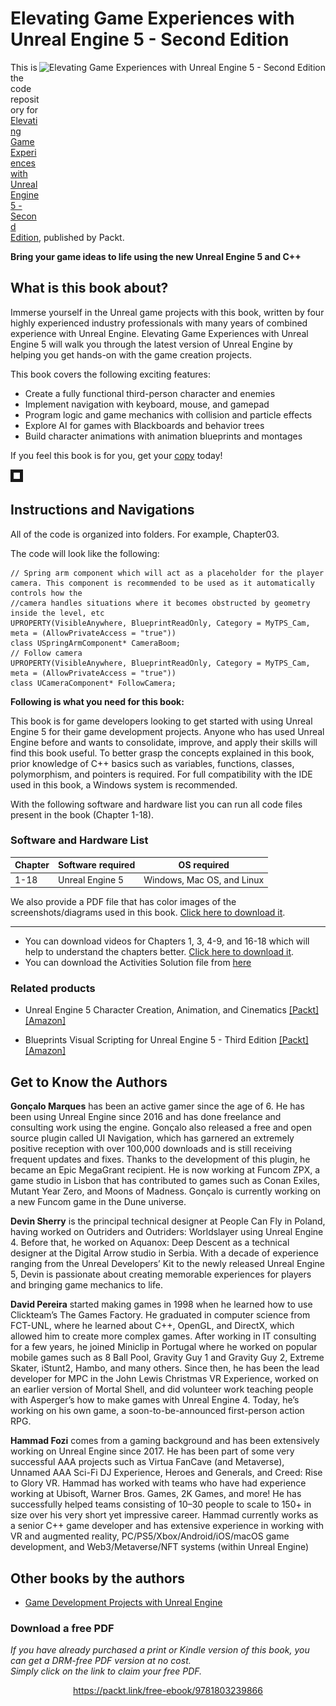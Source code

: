 # Elevating Game Experiences with Unreal Engine 5 - Second Edition

<a href="https://www.packtpub.com/product/elevating-game-experiences-with-unreal-engine-5/9781803239866?utm_source=github&utm_medium=repository&utm_campaign=9781803239866"><img src="https://static.packt-cdn.com/products/9781803239866/cover/smaller" alt="Elevating Game Experiences with Unreal Engine 5 - Second Edition" height="256px" align="right"></a>

This is the code repository for [Elevating Game Experiences with Unreal Engine 5 - Second Edition](https://www.packtpub.com/product/elevating-game-experiences-with-unreal-engine-5/9781803239866?utm_source=github&utm_medium=repository&utm_campaign=9781803239866), published by Packt.

**Bring your game ideas to life using the new Unreal Engine 5 and C++**

## What is this book about?
Immerse yourself in the Unreal game projects with this book, written by four highly experienced industry professionals with many years of combined experience with Unreal Engine. Elevating Game Experiences with Unreal Engine 5 will walk you through the latest version of Unreal Engine by helping you get hands-on with the game creation projects.

This book covers the following exciting features: 
* Create a fully functional third-person character and enemies
* Implement navigation with keyboard, mouse, and gamepad
* Program logic and game mechanics with collision and particle effects
* Explore AI for games with Blackboards and behavior trees
* Build character animations with animation blueprints and montages

If you feel this book is for you, get your [copy](https://www.amazon.com/dp/1803239867) today!

<a href="https://www.packtpub.com/?utm_source=github&utm_medium=banner&utm_campaign=GitHubBanner"><img src="https://raw.githubusercontent.com/PacktPublishing/GitHub/master/GitHub.png" 
alt="https://www.packtpub.com/" border="5" /></a>


## Instructions and Navigations
All of the code is organized into folders. For example, Chapter03.

The code will look like the following:
```
// Spring arm component which will act as a placeholder for the player camera. This component is recommended to be used as it automatically controls how the
//camera handles situations where it becomes obstructed by geometry inside the level, etc
UPROPERTY(VisibleAnywhere, BlueprintReadOnly, Category = MyTPS_Cam, meta = (AllowPrivateAccess = "true"))
class USpringArmComponent* CameraBoom;
// Follow camera
UPROPERTY(VisibleAnywhere, BlueprintReadOnly, Category = MyTPS_Cam, meta = (AllowPrivateAccess = "true"))
class UCameraComponent* FollowCamera;
```

**Following is what you need for this book:**

This book is for game developers looking to get started with using Unreal Engine 5 for their game development projects. Anyone who has used Unreal Engine before and wants to consolidate, improve, and apply their skills will find this book useful. To better grasp the concepts explained in this book, prior knowledge of C++ basics such as variables, functions, classes, polymorphism, and pointers is required. For full compatibility with the IDE used in this book, a Windows system is recommended.

With the following software and hardware list you can run all code files present in the book (Chapter 1-18).

### Software and Hardware List

| Chapter  | Software required                   | OS required                        |
| -------- | ------------------------------------| -----------------------------------|
| 1-18     | Unreal Engine 5                     | Windows, Mac OS, and Linux       |


We also provide a PDF file that has color images of the screenshots/diagrams used in this book. [Click here to download it](https://packt.link/iAmVj).

<hr>

* You can download videos for Chapters 1, 3, 4-9, and 16-18 which will help to understand the chapters better. [Click here to download it](https://packt.link/1GnAS).
* You can download the Activities Solution file from [here](https://packt.link/6y0Pa)


### Related products <Other books you may enjoy>
* Unreal Engine 5 Character Creation, Animation, and Cinematics [[Packt]](https://www.packtpub.com/product/unreal-engine-5-character-creation-animation-and-cinematics/9781801812443?_ga=2.218140255.738679754.1661260461-1157268863.1584421665&utm_source=github&utm_medium=repository&utm_campaign=9781801812443) [[Amazon]](https://www.amazon.com/dp/1801812446)

* Blueprints Visual Scripting for Unreal Engine 5 - Third Edition [[Packt]](https://www.packtpub.com/product/blueprints-visual-scripting-for-unreal-engine-5/9781801811583?_ga=2.104787654.738679754.1661260461-1157268863.1584421665&utm_source=github&utm_medium=repository&utm_campaign=9781801811583) [[Amazon]](https://www.amazon.com/dp/180181158X)

## Get to Know the Authors
**Gonçalo Marques**
has been an active gamer since the age of 6. He has been using Unreal Engine since 2016 and has done freelance and consulting work using the engine. Gonçalo also released a free and open source plugin called UI Navigation, which has garnered an extremely positive reception with over 100,000 downloads and is still receiving frequent updates and fixes. Thanks to the development of this plugin, he became an Epic MegaGrant recipient. He is now working at Funcom ZPX, a game studio in Lisbon that has contributed to games such as Conan Exiles, Mutant Year Zero, and Moons of Madness. Gonçalo is currently working on a new Funcom game in the Dune universe.

**Devin Sherry**
is the principal technical designer at People Can Fly in Poland, having worked on Outriders and Outriders: Worldslayer using Unreal Engine 4. Before that, he worked on Aquanox: Deep Descent as a technical designer at the Digital Arrow studio in Serbia. With a decade of experience ranging from the Unreal Developers’ Kit to the newly released Unreal Engine 5, Devin is passionate about creating memorable experiences for players and bringing game mechanics to life.

**David Pereira**
started making games in 1998 when he learned how to use Clickteam’s The Games Factory. He graduated in computer science from FCT-UNL, where he learned about C++, OpenGL, and DirectX, which allowed him to create more complex games. After working in IT consulting for a few years, he joined Miniclip in Portugal where he worked on popular mobile games such as 8 Ball Pool, Gravity Guy 1 and Gravity Guy 2, Extreme Skater, iStunt2, Hambo, and many others. Since then, he has been the lead developer for MPC in the John Lewis Christmas VR Experience, worked on an earlier version of Mortal Shell, and did volunteer work teaching people with Asperger’s how to make games with Unreal Engine 4. Today, he’s working on his own game, a soon-to-be-announced first-person action RPG.

**Hammad Fozi**
comes from a gaming background and has been extensively working on Unreal Engine since 2017. He has been part of some very successful AAA projects such as Virtua FanCave (and Metaverse), Unnamed AAA Sci-Fi DJ Experience, Heroes and Generals, and Creed: Rise to Glory VR. Hammad has worked with teams who have had experience working at Ubisoft, Warner Bros. Games, 2K Games, and more! He has successfully helped teams consisting of 10–30 people to scale to 150+ in size over his very short yet impressive career. Hammad currently works as a senior C++ game developer and has extensive experience in working with VR and augmented reality, PC/PS5/Xbox/Android/iOS/macOS game development, and Web3/Metaverse/NFT systems (within Unreal Engine)


## Other books by the authors
* [Game Development Projects with Unreal Engine](https://www.packtpub.com/product/game-development-projects-with-unreal-engine/9781800209220?utm_source=github&utm_medium=repository&utm_campaign=9781800209220)
### Download a free PDF

 <i>If you have already purchased a print or Kindle version of this book, you can get a DRM-free PDF version at no cost.<br>Simply click on the link to claim your free PDF.</i>
<p align="center"> <a href="https://packt.link/free-ebook/9781803239866">https://packt.link/free-ebook/9781803239866 </a> </p>